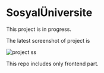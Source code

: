 # SosyalÜniversite

This project is in progress.

The latest screenshot of project is

![project ss](https://i.hizliresim.com/babsizq.jpg)

This repo includes only frontend part.

